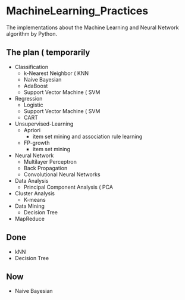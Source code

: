 # MachineLearning_Practices

The implementations about the Machine Learning and Neural Network algorithm by Python.

## The plan ( temporarily
* Classification
	* k-Nearest Neighbor ( KNN
	* Naive Bayesian
	* AdaBoost
	* Support Vector Machine ( SVM
* Regression
	* Logistic
	* Support Vector Machine ( SVM
	* CART
* Unsupervised-Learning
	* Apriori
		* item set mining and association rule learning
	* FP-growth
		* item set mining
* Neural Network
	* Multilayer Perceptron
	* Back Propagation
	* Convolutional Neural Networks
* Data Analysis
	* Principal Component Analysis ( PCA
* Cluster Analysis
	* K-means
* Data Mining
	* Decision Tree
* MapReduce

## Done

* kNN
* Decision Tree

## Now

* Naive Bayesian
